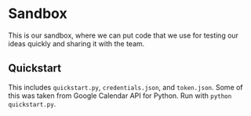 # Sandbox
This is our sandbox, where we can put code that we use for testing our ideas quickly and sharing it with the team.

## Quickstart
This includes `quickstart.py`, `credentials.json`, and `token.json`. Some of this was taken from Google Calendar API for Python. Run with `python quickstart.py`.
